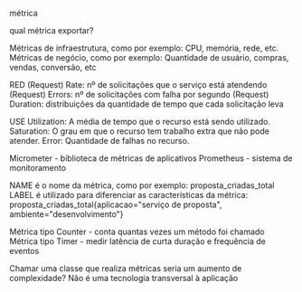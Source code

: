 métrica

qual métrica exportar?

Métricas de infraestrutura, como por exemplo: CPU, memória, rede, etc.
Métricas de negócio, como por exemplo: Quantidade de usuário, compras, vendas, conversão, etc

RED
(Request) Rate: nº de solicitações que o serviço está atendendo
(Request) Errors: nº de solicitações com falha por segundo
(Request) Duration: distribuições da quantidade de tempo que cada solicitação leva

USE
Utilization: A média de tempo que o recurso está sendo utilizado.
Saturation: O grau em que o recurso tem trabalho extra que não pode atender.
Error: Quantidade de falhas no recurso.


Micrometer - biblioteca de métricas de aplicativos
Prometheus - sistema de monitoramento

NAME é o nome da métrica, como por exemplo: proposta_criadas_total
LABEL é utilizado para diferenciar as características da métrica:
proposta_criadas_total{aplicacao="serviço de proposta", ambiente="desenvolvimento"}

Métrica tipo Counter - conta quantas vezes um método foi chamado
Métrica tipo Timer - medir latência de curta duração e frequência de eventos

Chamar uma classe que realiza métricas seria um aumento de complexidade? Não é uma tecnologia transversal à aplicação




